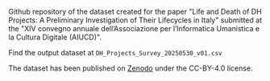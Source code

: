 Github repository of the dataset created for the paper "Life and Death of DH Projects: A Preliminary Investigation of Their Lifecycles in Italy" submitted at the "XIV convegno annuale dell’Associazione per l’Informatica Umanistica e la Cultura Digitale (AIUCD)".

Find the output dataset at `DH_Projects_Survey_20250530_v01.csv`

The dataset has been published on [Zenodo](https://doi.org/10.5281/zenodo.15551858) under the CC-BY-4.0 license. 
